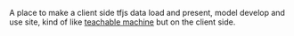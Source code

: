 A place to make a client side tfjs data load and present, model develop and use site, kind of like [teachable machine](https://teachablemachine.withgoogle.com/) but on the client side.
